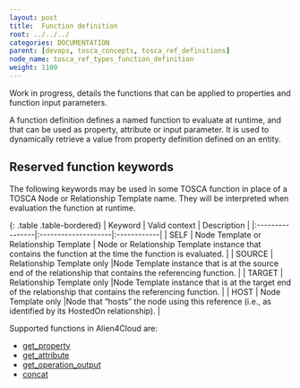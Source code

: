 ```yaml
---
layout: post
title:  Function definition
root: ../../../
categories: DOCUMENTATION
parent: [devops, tosca_concepts, tosca_ref_definitions]
node_name: tosca_ref_types_function_definition
weight: 1100
---
```

Work in progress, details the functions that can be applied to properties and function input parameters.

A function definition defines a named function to evaluate at runtime, and that can be used as property, attribute or input parameter. It is used to  dynamically retrieve a value from property definition defined on an entity.

## Reserved function keywords
The following keywords may be used in some  TOSCA function in place of a TOSCA Node or Relationship Template name. They will be interpreted when evaluation the function at runtime.

{: .table .table-bordered}
| Keyword         | Valid context                | Description |
|:----------------|:--------------------|:------------|
| SELF            | Node Template or Relationship Template                   | Node or Relationship Template instance that contains the function at the time the function is evaluated. |
| SOURCE          | Relationship Template only |Node Template instance that  is at the source end of the relationship that contains the referencing function. |
| TARGET          | Relationship Template only |Node Template instance that  is at the target end of the relationship that contains the referencing function. |
| HOST            | Node Template only |Node that “hosts” the node using this reference (i.e., as identified by its HostedOn relationship). |

Supported functions in Alien4Cloud are: 

-  [get_property](#/documentation/1.0.0/devops_guide/tosca_grammar/get_property_definition.html)
-  [get_attribute](#/documentation/1.0.0/devops_guide/tosca_grammar/get_attribute_definition.html)
-  [get_operation_output](#/documentation/1.0.0/devops_guide/tosca_grammar/get_operation_output_definition.html)
-  [concat](#/documentation/1.0.0/devops_guide/tosca_grammar/concat_definition.html)